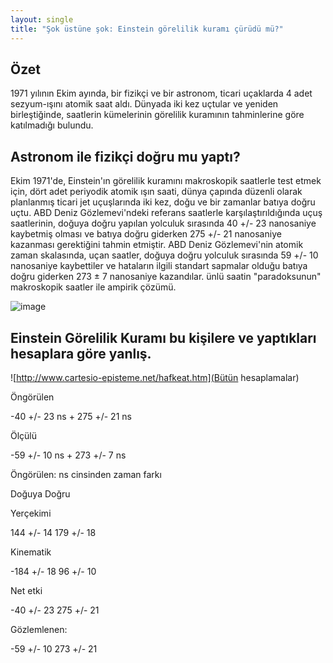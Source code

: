 ```yaml
---
layout: single
title: "Şok üstüne şok: Einstein görelilik kuramı çürüdü mü?"
---
```


Özet
-
1971 yılının Ekim ayında, bir fizikçi ve bir astronom, ticari uçaklarda 4 adet sezyum-ışını atomik saat aldı. Dünyada iki kez uçtular ve yeniden birleştiğinde, saatlerin kümelerinin görelilik kuramının tahminlerine göre katılmadığı bulundu.

Astronom ile fizikçi doğru mu yaptı?
-
Ekim 1971'de, Einstein'ın görelilik kuramını makroskopik saatlerle test etmek için, dört adet periyodik atomik ışın saati, dünya çapında düzenli olarak planlanmış ticari jet uçuşlarında iki kez, doğu ve bir zamanlar batıya doğru uçtu. ABD Deniz Gözlemevi'ndeki referans saatlerle karşılaştırıldığında uçuş saatlerinin, doğuya doğru yapılan yolculuk sırasında 40 +/- 23 nanosaniye kaybetmiş olması ve batıya doğru giderken 275 +/- 21 nanosaniye kazanması gerektiğini tahmin etmiştir. ABD Deniz Gözlemevi'nin atomik zaman skalasında, uçan saatler, doğuya doğru yolculuk sırasında 59 +/- 10 nanosaniye kaybettiler ve hataların ilgili standart sapmalar olduğu batıya doğru giderken 273 ± 7 nanosaniye kazandılar. ünlü saatin "paradoksunun" makroskopik saatler ile ampirik çözümü.

![image](https://img.purch.com/w/660/aHR0cDovL3d3dy5zcGFjZS5jb20vaW1hZ2VzL2kvMDAwLzAyMS84NTMvb3JpZ2luYWwvZ3Jhdml0eS1wcm9iZS1iLmpwZw==)

Einstein Görelilik Kuramı bu kişilere ve yaptıkları hesaplara göre yanlış.
-

![http://www.cartesio-episteme.net/hafkeat.htm](Bütün hesaplamalar)

Öngörülen

-40 +/- 23 ns + 275 +/- 21 ns

Ölçülü

-59 +/- 10 ns + 273 +/- 7 ns

Öngörülen: ns cinsinden zaman farkı

Doğuya Doğru

Yerçekimi

144 +/- 14 179 +/- 18

Kinematik

-184 +/- 18 96 +/- 10

Net etki

-40 +/- 23 275 +/- 21

Gözlemlenen:

-59 +/- 10 273 +/- 21
